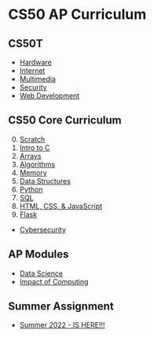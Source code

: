 # CS50 AP Curriculum

## CS50T

* [Hardware](/apcsp/curriculum/understanding_technology/hardware)
* [Internet](/apcsp/curriculum/understanding_technology/internet)
* [Multimedia](/apcsp/curriculum/understanding_technology/multimedia)
* [Security](/apcsp/curriculum/understanding_technology/security)
* [Web Development](https://cs50.harvard.edu/ap/2023/curriculum/technology/notes/web_development/)

## CS50 Core Curriculum

<ol start="0">
  <li><a href="/apcsp/curriculum/0/">Scratch</a></li>
  <li><a href="/apcsp/curriculum/1/">Intro to C</a></li>
  <li><a href="/apcsp/curriculum/2/">Arrays</a></li>
  <li><a href="/apcsp/curriculum/3/">Algorithms</a></li>
  <li><a href="/apcsp/curriculum/4/">Memory</a></li>
  <li><a href="/apcsp/curriculum/5/">Data Structures</a></li>
  <li><a href="/apcsp/curriculum/6/">Python</a></li>
  <li><a href="/apcsp/curriculum/7/">SQL</a></li>
  <li><a href="/apcsp/curriculum/8/">HTML, CSS, & JavaScript</a></li>
  <li><a href="/apcsp/curriculum/9/">Flask</a></li>
</ol>

* [Cybersecurity](https://cs50.harvard.edu/ap/2023/curriculum/x/weeks/cybersecurity/)

## AP Modules

* [Data Science](data_science)
* [Impact of Computing](impact_of_computing)

## Summer Assignment

* [Summer 2022  - IS HERE!!!](\apcsp\curriculum\summer-assignment)